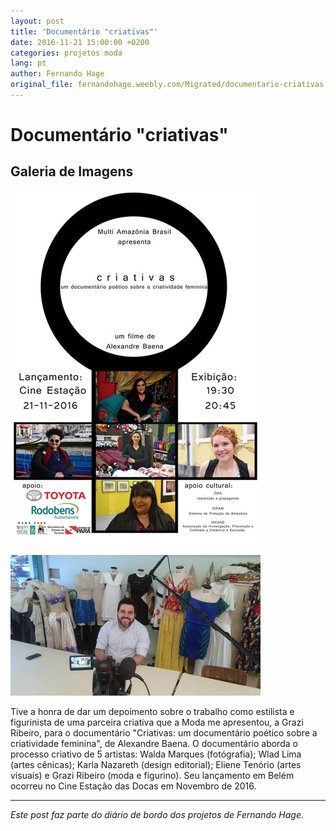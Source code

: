 ```yaml
---
layout: post
title: 'Documentário "criativas"'
date: 2016-11-21 15:00:00 +0200
categories: projetos moda
lang: pt
author: Fernando Hage
original_file: fernandohage.weebly.com/Migrated/documentario-criativas.html
---
```


# Documentário "criativas"

## Galeria de Imagens

![Documentário "criativas"](/assets/images/documentario-criativas-01.jpg)

![Documentário "criativas"](/assets/images/documentario-criativas-02.jpg)

Tive a honra de dar um depoimento sobre o trabalho como estilista e figurinista de uma parceira criativa que a Moda me apresentou, a Grazi Ribeiro, para o documentário "Criativas: um documentário poético sobre a criatividade feminina", de Alexandre Baena. O documentário aborda o processo criativo de 5 artistas: Walda Marques (fotógrafia); Wlad Lima (artes cênicas); Karla Nazareth (design editorial); Eliene Tenório (artes visuais) e Grazi Ribeiro (moda e figurino). Seu lançamento em Belém ocorreu no Cine Estação das Docas em Novembro de 2016.

---

*Este post faz parte do diário de bordo dos projetos de Fernando Hage.*
